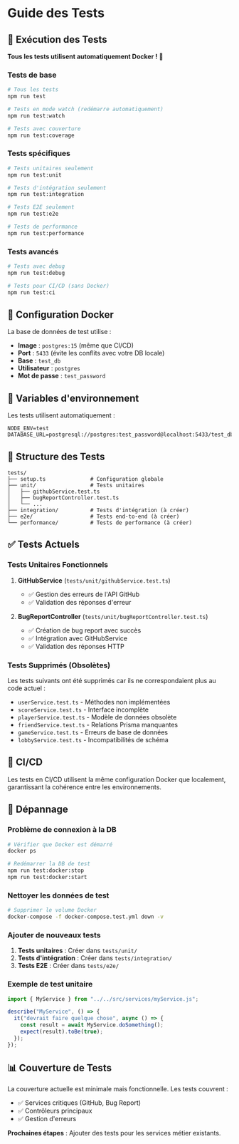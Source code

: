 # Guide des Tests

## 🧪 Exécution des Tests

**Tous les tests utilisent automatiquement Docker !** 🐳

### **Tests de base**

```bash
# Tous les tests
npm run test

# Tests en mode watch (redémarre automatiquement)
npm run test:watch

# Tests avec couverture
npm run test:coverage
```

### **Tests spécifiques**

```bash
# Tests unitaires seulement
npm run test:unit

# Tests d'intégration seulement
npm run test:integration

# Tests E2E seulement
npm run test:e2e

# Tests de performance
npm run test:performance
```

### **Tests avancés**

```bash
# Tests avec debug
npm run test:debug

# Tests pour CI/CD (sans Docker)
npm run test:ci
```

## 🐳 Configuration Docker

La base de données de test utilise :

- **Image** : `postgres:15` (même que CI/CD)
- **Port** : `5433` (évite les conflits avec votre DB locale)
- **Base** : `test_db`
- **Utilisateur** : `postgres`
- **Mot de passe** : `test_password`

## 🔧 Variables d'environnement

Les tests utilisent automatiquement :

```env
NODE_ENV=test
DATABASE_URL=postgresql://postgres:test_password@localhost:5433/test_db
```

## 📁 Structure des Tests

```
tests/
├── setup.ts              # Configuration globale
├── unit/                 # Tests unitaires
│   ├── githubService.test.ts
│   ├── bugReportController.test.ts
│   └── ...
├── integration/          # Tests d'intégration (à créer)
├── e2e/                  # Tests end-to-end (à créer)
└── performance/          # Tests de performance (à créer)
```

## ✅ Tests Actuels

### **Tests Unitaires Fonctionnels**

1. **GitHubService** (`tests/unit/githubService.test.ts`)

   - ✅ Gestion des erreurs de l'API GitHub
   - ✅ Validation des réponses d'erreur

2. **BugReportController** (`tests/unit/bugReportController.test.ts`)
   - ✅ Création de bug report avec succès
   - ✅ Intégration avec GitHubService
   - ✅ Validation des réponses HTTP

### **Tests Supprimés (Obsolètes)**

Les tests suivants ont été supprimés car ils ne correspondaient plus au code actuel :

- `userService.test.ts` - Méthodes non implémentées
- `scoreService.test.ts` - Interface incomplète
- `playerService.test.ts` - Modèle de données obsolète
- `friendService.test.ts` - Relations Prisma manquantes
- `gameService.test.ts` - Erreurs de base de données
- `lobbyService.test.ts` - Incompatibilités de schéma

## 🚀 CI/CD

Les tests en CI/CD utilisent la même configuration Docker que localement, garantissant la cohérence entre les environnements.

## 🐛 Dépannage

### **Problème de connexion à la DB**

```bash
# Vérifier que Docker est démarré
docker ps

# Redémarrer la DB de test
npm run test:docker:stop
npm run test:docker:start
```

### **Nettoyer les données de test**

```bash
# Supprimer le volume Docker
docker-compose -f docker-compose.test.yml down -v
```

### **Ajouter de nouveaux tests**

1. **Tests unitaires** : Créer dans `tests/unit/`
2. **Tests d'intégration** : Créer dans `tests/integration/`
3. **Tests E2E** : Créer dans `tests/e2e/`

### **Exemple de test unitaire**

```typescript
import { MyService } from "../../src/services/myService.js";

describe("MyService", () => {
  it("devrait faire quelque chose", async () => {
    const result = await MyService.doSomething();
    expect(result).toBe(true);
  });
});
```

## 📊 Couverture de Tests

La couverture actuelle est minimale mais fonctionnelle. Les tests couvrent :

- ✅ Services critiques (GitHub, Bug Report)
- ✅ Contrôleurs principaux
- ✅ Gestion d'erreurs

**Prochaines étapes** : Ajouter des tests pour les services métier existants.
